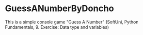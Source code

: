 # GuessANumberByDoncho
This is a simple console game "Guess A Number" (SoftUni, Python Fundamentals, 9. Exercise: Data type and variables)
